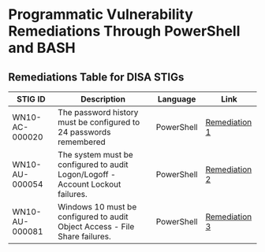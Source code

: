 # Programmatic Vulnerability Remediations Through PowerShell and BASH

## Remediations Table for DISA STIGs

| STIG ID        | Description                   | Language   | Link                                                     |
|------------|-------------------------------|------------|----------------------------------------------------------|
| WN10-AC-000020 | The password history must be configured to 24 passwords remembered | PowerShell | [Remediation 1](https://github.com/Joshua01X/Programmatic-Remediation-Scripts/blob/main/STIG%20Scripts/WN10-AC-000020.ps1) |
| WN10-AU-000054 | The system must be configured to audit Logon/Logoff - Account Lockout failures. | PowerShell | [Remediation 2](https://github.com/Joshua01X/Programmatic-Remediation-Scripts/blob/main/STIG%20Scripts/WN10-AU-000054.ps1) | 
| WN10-AU-000081 | Windows 10 must be configured to audit Object Access - File Share failures. | PowerShell | [Remediation 3]() |

